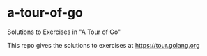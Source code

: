 # a-tour-of-go
Solutions to Exercises in "A Tour of Go"

This repo gives the solutions to exercises at https://tour.golang.org
